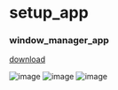 # setup_app

### window_manager_app

[download](https://github.com/stacew/setup_app/raw/main/SETUP_window_manager_app_2.0.0.exe)

![image](https://user-images.githubusercontent.com/4076516/228884858-98b70bed-535b-49fd-b5e4-2cfe00a52239.png)
![image](https://user-images.githubusercontent.com/4076516/228884893-3af8a35c-c6e1-4bbb-8903-f1e843c9d15f.png)
![image](https://user-images.githubusercontent.com/4076516/228884909-c019bd3a-41ee-42c3-ae5f-f6f86256e878.png)

